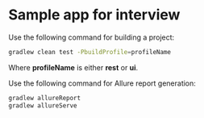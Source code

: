 # Sample app for interview

Use the following command for building a project:

```bash
gradlew clean test -PbuildProfile=profileName
```
Where **profileName** is either **rest** or **ui**.

Use the following command for Allure report generation:
```bash
gradlew allureReport
gradlew allureServe
```